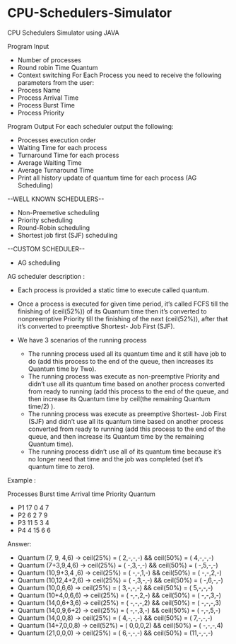 # CPU-Schedulers-Simulator
CPU Schedulers Simulator using JAVA

Program Input
- Number of processes
- Round robin Time Quantum
- Context switching
For Each Process you need to receive the following parameters from the user:
- Process Name
- Process Arrival Time
- Process Burst Time
- Process Priority

Program Output
For each scheduler output the following:
- Processes execution order
- Waiting Time for each process
- Turnaround Time for each process
- Average Waiting Time
- Average Turnaround Time
- Print all history update of quantum time for each process (AG Scheduling)


--WELL KNOWN SCHEDULERS--
- Non-Preemetive scheduling
- Priority scheduling
- Round-Robin scheduling
- Shortest job first (SJF) scheduling

--CUSTOM SCHEDULER--
- AG scheduling

AG scheduler description :
- Each process is provided a static time to execute called quantum.

- Once a process is executed for given time period, it’s called FCFS till the
finishing of (ceil(52%)) of its Quantum time then it’s converted to nonpreemptive
Priority till the finishing of the next (ceil(52%)), after that it’s
converted to preemptive Shortest- Job First (SJF).

- We have 3 scenarios of the running process
  - The running process used all its quantum time and it still have job to do (add this process to the end of the queue, then increases its Quantum time by Two).
  - The running process was execute as non-preemptive Priority and didn’t use all its quantum time based on another process converted from ready to running (add this process to the end of the queue, and then increase its Quantum time by ceil(the remaining Quantum time/2) ).
  - The running process was execute as preemptive Shortest- Job First (SJF) and didn’t use all its quantum time based on another process converted from ready to running (add this process to the end of the queue, and then increase its Quantum time by the remaining Quantum time).
  - The running process didn’t use all of its quantum time because it’s no longer need that time and the job was completed (set it’s quantum time to zero).

Example :

Processes Burst time Arrival time Priority Quantum
-  P1          17          0          4        7
-  P2          6           2          7        9
-  P3          11          5          3        4
-  P4          4           15         6        6
  
  Answer:
- Quantum (7, 9, 4,6) -> ceil(25%) = ( 2,-,-,-) && ceil(50%) = ( 4,-,-,-)
- Quantum (7+3,9,4,6) -> ceil(25%) = ( -,3,-,-) && ceil(50%) = ( -,5,-,-)
- Quantum (10,9+3,4 ,6) -> ceil(25%) = ( -,-,1,-) && ceil(50%) = ( -,-,2,-)
- Quantum (10,12,4+2,6) -> ceil(25%) = ( -,3,-,-) && ceil(50%) = ( -,6,-,-)
- Quantum (10,0,6,6) -> ceil(25%) = ( 3,-,-,-) && ceil(50%) = ( 5,-,-,-)
- Quantum (10+4,0,6,6) -> ceil(25%) = ( -,-,2,-) && ceil(50%) = ( -,-,3,-)
- Quantum (14,0,6+3,6) -> ceil(25%) = ( -,-,-,2) && ceil(50%) = ( -,-,-,3)
- Quantum (14,0,9,6+2) -> ceil(25%) = ( -,-,3,-) && ceil(50%) = ( -,-,5,-)
- Quantum (14,0,0,8) -> ceil(25%) = ( 4,-,-,-) && ceil(50%) = ( 7,-,-,-)
- Quantum (14+7,0,0,8) -> ceil(52%) = ( 0,0,0,2) && ceil(50%) = ( -,-,-,4)
- Quantum (21,0,0,0) -> ceil(25%) = ( 6,-,-,-) && ceil(50%) = (11,-,-,-)
